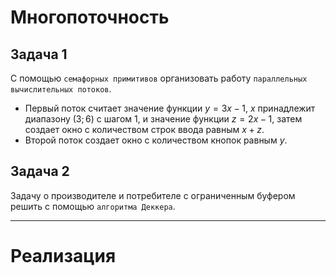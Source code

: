 # Многопоточность
## Задача 1
C помощью ``семафорных примитивов`` организовать работу ``параллельных вычислительных потоков``. 
+ Первый поток считает значение функции $y = 3x - 1$, $x$ принадлежит диапазону $(3;6)$ с шагом $1$, и значение функции $z = 2x - 1$, затем создает окно с количеством строк ввода равным $x + z$. 
+ Второй поток создает окно с количеством кнопок равным $y$. 

## Задача 2
Задачу о производителе и потребителе с ограниченным буфером решить с помощью ``алгоритма Деккера``.

---
# Реализация